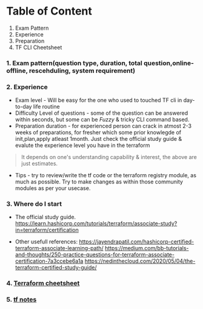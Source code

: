 Table of Content
====================
1. Exam Pattern
2. Experience
3. Preparation
4. TF CLI Cheetsheet


### 1. Exam pattern(question type, duration, total question,online-offline, rescehduling, system requirement)

### 2. Experience

* Exam level - Will be easy for the one who used to touched TF cli in day-to-day life routine
* Difficulty Level of questions - some of the question can be answered within seconds, but some can be *Fuzzy* & tricky CLI command based. 
* Preparation duration - for experienced person can crack in atmost 2-3 weeks of preparations, for fresher which some prior knowlegde of init,plan,apply atleast 1month. Just check the official study guide & evalute the experience level you have in the terraform  
> It depends on one's understanding capability & interest, the above are just estimates.
* Tips - try to review/write the tf code or the terraform registry module, as much as possible. Try to make changes as within those community modules as per your usecase.

### 3. Where do I start

* The official study guide.
https://learn.hashicorp.com/tutorials/terraform/associate-study?in=terraform/certification

* Other usefull references: 
https://jayendrapatil.com/hashicorp-certified-terraform-associate-learning-path/
https://medium.com/bb-tutorials-and-thoughts/250-practice-questions-for-terraform-associate-certification-7a3ccebe6a1a
https://nedinthecloud.com/2020/05/04/the-terraform-certified-study-guide/


### 4. [Terraform cheetsheet](https://github.com/thekubebuddy/terraform#terraform-cheetsheets)

### 5. [tf notes](./tf-notes.md)
